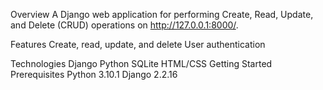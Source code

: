 
Overview
A Django web application for performing Create, Read, Update, and Delete (CRUD) operations on http://127.0.0.1:8000/.

Features
Create, read, update, and delete
User authentication

Technologies
Django
Python
SQLite 
HTML/CSS
Getting Started
Prerequisites
Python 3.10.1
Django 2.2.16
